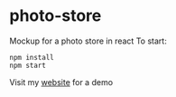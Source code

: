# photo-store
Mockup for a photo store in react
To start:
```
npm install
npm start
```
Visit my [website](http://ralphpereira.com/photo-store) for a demo